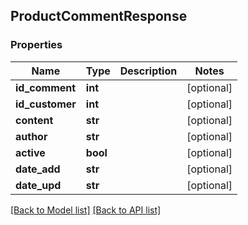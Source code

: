 ## ProductCommentResponse

### Properties
Name | Type | Description | Notes
------------ | ------------- | ------------- | -------------
**id_comment** | **int** |  | [optional] 
**id_customer** | **int** |  | [optional] 
**content** | **str** |  | [optional] 
**author** | **str** |  | [optional] 
**active** | **bool** |  | [optional] 
**date_add** | **str** |  | [optional] 
**date_upd** | **str** |  | [optional] 

[[Back to Model list]](#documentation-for-models) [[Back to API list]](#documentation-for-api-endpoints)


